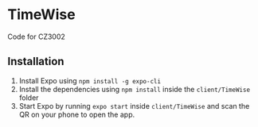 # TimeWise
Code for CZ3002

## Installation

1. Install Expo using `npm install -g expo-cli`
2. Install the dependencies using `npm install` inside the `client/TimeWise` folder
3. Start Expo by running `expo start` inside `client/TimeWise` and scan the QR on your phone to open the app.
